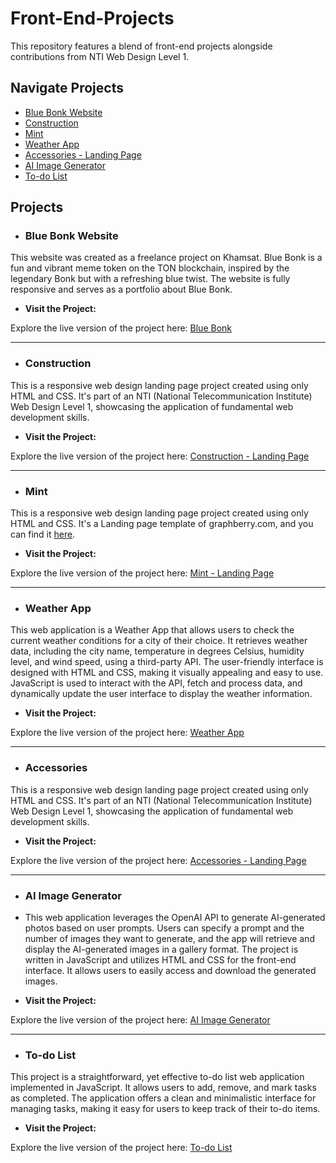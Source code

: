 # Front-End-Projects

This repository features a blend of front-end projects alongside contributions from NTI Web Design Level 1.

## Navigate Projects
- [Blue Bonk Website](#blue-bonk-website)
- [Construction](#construction)
- [Mint](#mint)
- [Weather App](#weather-app)
- [Accessories - Landing Page](#accessories)
- [AI Image Generator](#ai-image-generator)
- [To-do List](#to-do-list)

## Projects

- ### Blue Bonk Website

This website was created as a freelance project on Khamsat. Blue Bonk is a fun and vibrant meme token on the TON blockchain, inspired by the legendary Bonk but with a refreshing blue twist. The website is fully responsive and serves as a portfolio about Blue Bonk.

- **Visit the Project:**

Explore the live version of the project here: [Blue Bonk](https://www.bluebonk.com/)

---

- ### Construction

This is a responsive web design landing page project created using only HTML and CSS. It's part of an NTI (National Telecommunication Institute) Web Design Level 1, showcasing the application of fundamental web development skills.

- **Visit the Project:**

Explore the live version of the project here: [Construction - Landing Page](https://mahmouddwidar.github.io/Front-End-Projects/Construction/)

---

- ### Mint

This is a responsive web design landing page project created using only HTML and CSS. It's a Landing page template of graphberry.com, and you can find it [here](https://www.graphberry.com/item/mint-minimal-portfolio-psd-template).

- **Visit the Project:**

Explore the live version of the project here: [Mint - Landing Page](https://mahmouddwidar.github.io/Front-End-Projects/Mint/)

---

- ### Weather App

This web application is a Weather App that allows users to check the current weather conditions for a city of their choice. It retrieves weather data, including the city name, temperature in degrees Celsius, humidity level, and wind speed, using a third-party API. The user-friendly interface is designed with HTML and CSS, making it visually appealing and easy to use. JavaScript is used to interact with the API, fetch and process data, and dynamically update the user interface to display the weather information.

- **Visit the Project:**

Explore the live version of the project here: [Weather App](https://mahmouddwidar.github.io/Front-End-Projects/Weather%20App/)

---

- ### Accessories

This is a responsive web design landing page project created using only HTML and CSS. It's part of an NTI (National Telecommunication Institute) Web Design Level 1, showcasing the application of fundamental web development skills.

- **Visit the Project:**

Explore the live version of the project here: [Accessories - Landing Page](https://mahmouddwidar.github.io/Front-End-Projects/Accessories/)

---

- ### AI Image Generator

- This web application leverages the OpenAI API to generate AI-generated photos based on user prompts. Users can specify a prompt and the number of images they want to generate, and the app will retrieve and display the AI-generated images in a gallery format. The project is written in JavaScript and utilizes HTML and CSS for the front-end interface. It allows users to easily access and download the generated images.

- **Visit the Project:**

Explore the live version of the project here: [AI Image Generator](https://mahmouddwidar.github.io/Front-End-Projects/AI%20Image%20Generator/)

---

- ### To-do List

This project is a straightforward, yet effective to-do list web application implemented in JavaScript. It allows users to add, remove, and mark tasks as completed. The application offers a clean and minimalistic interface for managing tasks, making it easy for users to keep track of their to-do items.

- **Visit the Project:**

Explore the live version of the project here: [To-do List](https://mahmouddwidar.github.io/Front-End-Projects/Todo%20App/)
